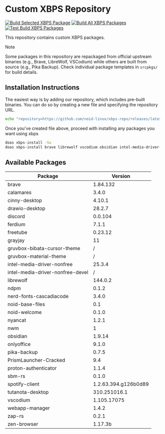 # Custom XBPS Repository

[![Build Selected XBPS Package](https://github.com/noid-linux/xbps-repo/actions/workflows/build-selected-packages.yml/badge.svg)](https://github.com/noid-linux/xbps-repo/actions/workflows/build-selected-packages.yml) [![Build All XBPS Packages](https://github.com/noid-linux/xbps-repo/actions/workflows/build-all-packages.yml/badge.svg)](https://github.com/noid-linux/xbps-repo/actions/workflows/build-all-packages.yml) [![Test Build XBPS Packages](https://github.com/noid-linux/xbps-repo/actions/workflows/test-build-packages.yml/badge.svg)](https://github.com/noid-linux/xbps-repo/actions/workflows/test-build-packages.yml)

This repository contains custom XBPS packages.

> [!NOTE]
> Some packages in this repository are repackaged from official upstream binaries (e.g., Brave, LibreWolf, VSCodium) while others are built from source (e.g., Pika Backup). Check individual package templates in `srcpkgs/` for build details.

## Installation Instructions

The easiest way is by adding our repository, which includes pre-built binaries. You can do so by creating a new file and specifying the repository URL.

```bash
echo "repository=https://github.com/noid-linux/xbps-repo/releases/latest/download" | doas tee /etc/xbps.d/noid-xbps-repo.conf
```

Once you've created file above, proceed with installing any packages you want using xbps

```bash
doas xbps-install -Su
doas xbps-install brave librewolf vscodium obsidian intel-media-driver-nonfree
```

## Available Packages

| Package                          | Version              |
| -------------------------------- | -------------------- |
| brave                            | 1.84.132             |
| calamares                        | 3.4.0                |
| cinny-desktop                    | 4.10.1               |
| drawio-desktop                   | 28.2.7               |
| discord                          | 0.0.104              |
| ferdium                          | 7.1.1                |
| freetube                         | 0.23.12              |
| grayjay                          | 11                   |
| gruvbox-bibata-cursor-theme      | /                    |
| gruvbox-material-theme           | /                    |
| intel-media-driver-nonfree       | 25.3.4               |
| intel-media-driver-nonfree-devel | /                    |
| librewolf                        | 144.0.2              |
| ndpm                             | 0.1.2                |
| nerd-fonts-cascadiacode          | 3.4.0                |
| noid-base-files                  | 0.1                  |
| noid-welcome                     | 0.1.0                |
| nyancat                          | 1.2.1                |
| nwm                              | 1                    |
| obsidian                         | 1.9.14               |
| onlyoffice                       | 9.1.0                |
| pika-backup                      | 0.7.5                |
| PrismLauncher-Cracked            | 9.4                  |
| proton-authenticator             | 1.1.4                |
| sbm-rs                           | 0.1.0                |
| spotify-client                   | 1.2.63.394.g126b0d89 |
| tutanota-desktop                 | 310.251016.1         |
| vscodium                         | 1.105.17075          |
| webapp-manager                   | 1.4.2                |
| zap-rs                           | 0.2.1                |
| zen-browser                      | 1.17.3b              |
